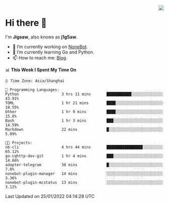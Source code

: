 <a href="#">
  <img align="right" src="https://github-readme-stats.vercel.app/api?username=j1g5awi&count_private=true&show_icons=true&title_color=80070B&text_color=B3B3B3&bg_color=212121&icon_color=80070B" />
</a>

# Hi there 👋

I'm **Jigsaw**, also knows as **j1g5aw**.

- 🔭 I’m currently working on [NoneBot](https://github.com/nonebot).
- 🌱 I’m currently learning Go and Python.
- 📫 How to reach me: [Blog](https://blog.maddestroyer.xyz/).

<!--START_SECTION:waka-->
📊 **This Week I Spent My Time On** 

```text
⌚︎ Time Zone: Asia/Shanghai

💬 Programming Languages: 
Python                   3 hrs 11 mins       ███████████░░░░░░░░░░░░░░   43.91% 
TOML                     1 hr 21 mins        ████░░░░░░░░░░░░░░░░░░░░░   18.55% 
Other                    1 hr 9 mins         ████░░░░░░░░░░░░░░░░░░░░░   15.8% 
Bash                     1 hr 3 mins         ███░░░░░░░░░░░░░░░░░░░░░░   14.59% 
Markdown                 22 mins             █░░░░░░░░░░░░░░░░░░░░░░░░   5.09%

🐱‍💻 Projects: 
nb-cli                   4 hrs 44 mins       ████████████████░░░░░░░░░   65.12% 
go-cqhttp-dev-git        1 hr 4 mins         ███░░░░░░░░░░░░░░░░░░░░░░   14.66% 
adapter-telegram         30 mins             █░░░░░░░░░░░░░░░░░░░░░░░░   7.0% 
nonebot-plugin-manager   14 mins             ░░░░░░░░░░░░░░░░░░░░░░░░░   3.36% 
nonebot-plugin-mcstatus  13 mins             ░░░░░░░░░░░░░░░░░░░░░░░░░   3.12%

```


 Last Updated on 25/01/2022 04:14:28 UTC
<!--END_SECTION:waka-->
